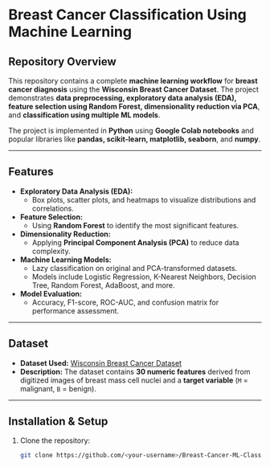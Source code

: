 # Breast Cancer Classification Using Machine Learning

## Repository Overview
This repository contains a complete **machine learning workflow** for **breast cancer diagnosis** using the **Wisconsin Breast Cancer Dataset**. The project demonstrates **data preprocessing, exploratory data analysis (EDA), feature selection using Random Forest, dimensionality reduction via PCA**, and **classification using multiple ML models**.  

The project is implemented in **Python** using **Google Colab notebooks** and popular libraries like **pandas, scikit-learn, matplotlib, seaborn**, and **numpy**.

---

## Features
- **Exploratory Data Analysis (EDA):**  
  - Box plots, scatter plots, and heatmaps to visualize distributions and correlations.  
- **Feature Selection:**  
  - Using **Random Forest** to identify the most significant features.  
- **Dimensionality Reduction:**  
  - Applying **Principal Component Analysis (PCA)** to reduce data complexity.  
- **Machine Learning Models:**  
  - Lazy classification on original and PCA-transformed datasets.  
  - Models include Logistic Regression, K-Nearest Neighbors, Decision Tree, Random Forest, AdaBoost, and more.  
- **Model Evaluation:**  
  - Accuracy, F1-score, ROC-AUC, and confusion matrix for performance assessment.  

---

## Dataset
- **Dataset Used:** [Wisconsin Breast Cancer Dataset](https://archive.ics.uci.edu/ml/datasets/Breast+Cancer+Wisconsin+(Diagnostic))  
- **Description:** The dataset contains **30 numeric features** derived from digitized images of breast mass cell nuclei and a **target variable** (`M` = malignant, `B` = benign).

---

## Installation & Setup
1. Clone the repository:
   ```bash
   git clone https://github.com/<your-username>/Breast-Cancer-ML-Classification.git
